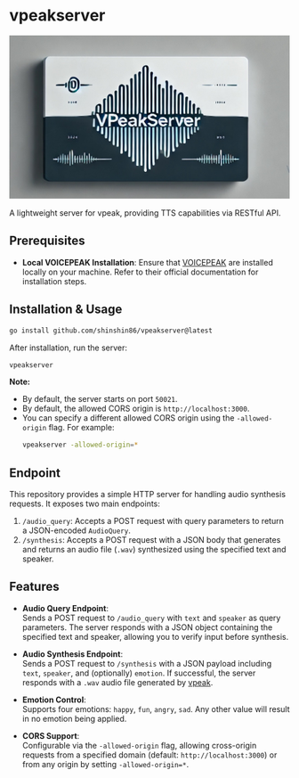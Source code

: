 # vpeakserver

![vpeakserver logo](./assets/vpeakserver-logo.jpg)

A lightweight server for vpeak, providing TTS capabilities via RESTful API.

## Prerequisites
- **Local VOICEPEAK Installation**:
Ensure that [VOICEPEAK](https://www.ah-soft.com/voice/6nare/)  are installed locally on your machine. Refer to their official documentation for installation steps.

## Installation & Usage

```sh
go install github.com/shinshin86/vpeakserver@latest
```

After installation, run the server:

```
vpeakserver
```

**Note:**
- By default, the server starts on port `50021`.
- By default, the allowed CORS origin is `http://localhost:3000`.
- You can specify a different allowed CORS origin using the `-allowed-origin` flag. For example:
  ```sh
  vpeakserver -allowed-origin=*
  ```

## Endpoint
This repository provides a simple HTTP server for handling audio synthesis requests. It exposes two main endpoints:

1. `/audio_query`: Accepts a POST request with query parameters to return a JSON-encoded `AudioQuery`.
2. `/synthesis`: Accepts a POST request with a JSON body that generates and returns an audio file (`.wav`) synthesized using the specified text and speaker.

## Features
- **Audio Query Endpoint**:  
  Sends a POST request to `/audio_query` with `text` and `speaker` as query parameters. The server responds with a JSON object containing the specified text and speaker, allowing you to verify input before synthesis.

- **Audio Synthesis Endpoint**:  
  Sends a POST request to `/synthesis` with a JSON payload including `text`, `speaker`, and (optionally) `emotion`. If successful, the server responds with a `.wav` audio file generated by [vpeak](https://github.com/shinshin86/vpeak).

- **Emotion Control**:  
  Supports four emotions: `happy`, `fun`, `angry`, `sad`. Any other value will result in no emotion being applied.

- **CORS Support**:  
  Configurable via the `-allowed-origin` flag, allowing cross-origin requests from a specified domain (default: `http://localhost:3000`) or from any origin by setting `-allowed-origin=*`.

